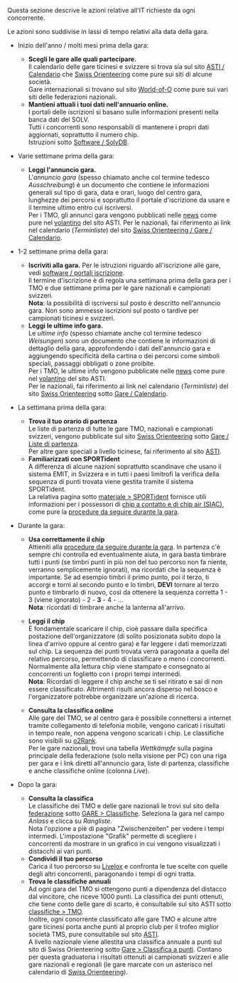 Questa sezione descrive le azioni relative all'IT richieste da ogni concorrente.  
  
Le azioni sono suddivise in lassi di tempo relativi alla data della gara.

- Inizio dell'anno / molti mesi prima della gara:
    - **Scegli le gare alle quali partecipare.**  
        Il calendario delle gare ticinesi e svizzere si trova sia sul sito [ASTI / Calendario](https://asti-ticino.ch/co/index.php?folder=program&main=program) che [Swiss Orienteering](https://www.o-l.ch/cgi-bin/fixtures) come pure sui siti di alcune società.  
        Gare internazionali si trovano sul sito [World-of-O](http://cal.worldofo.com/) come pure sui vari siti delle federazioni nazionali.
    - **Mantieni attuali i tuoi dati nell'annuario online.**  
        I portali delle iscrizioni si basano sulle informazioni presenti nella banca dati del SOLV.  
        Tutti i concorrenti sono responsabili di mantenere i propri dati aggiornati, soprattutto il numero chip.  
        Istruzioni sotto [Software / SolvDB](../software/solvDB/).
- Varie settimane prima della gara:
    - **Leggi l'annuncio gara.**  
        L'*annuncio gara* (spesso chiamato anche col termine tedesco *Ausschreibung*) è un documento che contiene le informazioni generali sul tipo di gara, data e orari, luogo del centro gara, lunghezze dei percorsi e soprattutto il portale d'iscrizione da usare e il termine ultimo entro cui iscriversi.  
        Per i TMO, gli annunci gara vengono pubblicati nelle [news](https://asti-ticino.ch/co/) come pure nel [volantino](https://asti-ticino.ch/co/index.php?folder=program&main=volantino) del sito ASTI.
        Per le nazionali, fai riferimento ai link nel calendario (*Terminliste*) del sito [Swiss Orienteering / Gare / Calendario](https://www.o-l.ch/cgi-bin/fixtures).
- 1-2 settimane prima della gara:
    - **Iscriviti alla gara.**
        Per le istruzioni riguardo all'iscrizione alle gare, vedi [software / portali iscrizione](../software/portali_iscrizioni).  
        Il termine d'iscrizione è di regola una settimana prima della gara per i TMO e due settimane prima per le gare nazionali e campionati svizzeri.  
        **Nota**: la possibilità di iscriversi sul posto è descritto nell'annuncio gara. Non sono ammesse iscrizioni sul posto o tardive per campionati ticinesi e svizzeri.
    - **Leggi le ultime info gara.**  
        Le *ultime info* (spesso chiamate anche col termine tedesco *Weisungen*) sono un documento che contiene le informazioni di dettaglio della gara, approfondendo i dati dell'annuncio gara e aggiungendo specificità della cartina o dei percorsi come simboli speciali, passaggi obbligati o zone proibite.  
        Per i TMO, le ultime info vengono pubblicate nelle [news](https://asti-ticino.ch/co/) come pure nel [volantino](https://asti-ticino.ch/co/index.php?folder=program&main=volantino) del sito ASTI.  
        Per le nazionali, fai riferimento ai link nel calendario (*Terminliste*) del sito [Swiss Orienteering](https://www.swiss-orienteering.ch/it/) sotto [Gare / Calendario](https://www.o-l.ch/cgi-bin/fixtures).
- La settimana prima della gara:
    - **Trova il tuo orario di partenza**  
        Le liste di partenza di tutte le gare TMO, nazionali e campionati svizzeri, vengono pubblicate sul sito [Swiss Orienteering](https://www.swiss-orienteering.ch/it/) sotto [Gare / Liste di partenza](https://www.o-l.ch/cgi-bin/results?type=start).  
        Per altre gare speciali a livello ticinese, fai riferimento al sito [ASTI](https://asti-ticino.ch/co/).
    - **Familiarizzati con SPORTident**  
        A differenza di alcune nazioni soprattutto scandinave che usano il sistema EMIT, in Svizzera e in tutti i paesi limitrofi la verifica della sequenza di punti trovata viene gestita tramite il sistema SPORTident.  
        La relativa pagina sotto [materiale > SPORTident](../materiale/sportident/) fornisce utili informazioni per i possessori di [chip a contatto e di chip air (SIAC)](../materiale/sportident/chip.md), come pure la [procedure da seguire durante la gara](../materiale/sportident/partecipazione_gara.md).  
- Durante la gara:
    - **Usa correttamente il chip**  
        Attieniti alla [procedure da seguire durante la gara](../materiale/sportident/partecipazione_gara.md). In partenza c'è sempre chi controlla ed eventualmente aiuta, in gara basta timbrare tutti i punti (se timbri punti in più non del tuo percorso non fa niente, verranno semplicemente ignorati), ma ricordati che la sequenza è importante. Se ad esempio timbri il primo punto, poi il terzo, ti accorgi e torni al secondo punto e lo timbri, **DEVI** tornare al terzo punto e timbrarlo di nuovo, così da ottenere la sequenza corretta 1 - 3 (viene ignorato) - 2 - **3** - 4 - ...  
        **Nota**: ricordati di timbrare anche la lanterna all'arrivo.  
    - **Leggi il chip**  
        È fondamentale scaricare il chip, cioè passare dalla specifica postazione dell'organizzatore (di solito posizionata subito dopo la linea d'arrivo oppure al centro gara) e far leggere i dati memorizzati sul chip. La sequenza dei punti trovata verrà paragonata a quella del relativo percorso, permettendo di classificare o meno i concorrenti.  
        Normalmente alla lettura chip viene stampato e consegnato ai concorrenti un foglietto con i propri tempi intermedi.  
        **Nota**: Ricordati di leggere il chip anche se ti sei ritirato e sai di non essere classificato. Altrimenti risulti ancora disperso nel bosco e l'organizzatore potrebbe organizzare un'azione di ricerca. 
        
    - **Consulta la classifica online**  
        Alle gare del TMO, se al centro gara è possibile connettersi a internet tramite collegamento di telefonia mobile, vengono caricati i risultati in tempo reale, non appena vengono scaricati i chip. Le classifiche sono visibili su [o2Rank](http://classifiche.asti-ticino.ch/o2rank/).  
        Per le gare nazionali, trovi una tabella *Wettkämpfe* sulla pagina principale della federazione (solo nella visione per PC) con una riga per gara e i link diretti all'annuncio gara, liste di partenza, classifiche e anche classifiche online (colonna *Live*).
    
- Dopo la gara:
    - **Consulta la classifica**  
        Le classifiche dei TMO e delle gare nazionali le trovi sul sito della [federazione](https://www.swiss-orienteering.ch/it/) sotto [GARE > Classifiche](https://www.o-l.ch/cgi-bin/results). Seleziona la gara nel campo *Anlass* e clicca su *Rangliste*.  
        Nota l'opzione a piè di pagina "Zwischenzeiten" per vedere i tempi intermedi. L'impostazione "Grafik" permette di scegliere i concorrenti da mostrare in un grafico in cui vengono visualizzati i distacchi ai vari punti. 
    - **Condividi il tuo percorso**  
        Carica il tuo percorso su [Livelox](https://www.livelox.com/) e confronta le tue scelte con quelle degli altri concorrenti, paragonando i tempi di ogni tratta.
    - **Trova le classifiche annuali**  
        Ad ogni gara del TMO si ottengono punti a dipendenza del distacco dal vincitore, che riceve 1000 punti. La classifica dei punti ottenuti, che tiene conto delle gare di scarto, è consultabile sul sito ASTI sotto [classifiche > TMO](https://asti-ticino.ch/co/index.php?folder=resultate&main=tmo).  
        Inoltre, ogni conorrente classificato alle gare TMO e alcune altre gare ticinesi porta anche punti al proprio club per il trofeo miglior società TMS, pure consultabile sul sito [ASTI](https://asti-ticino.ch/co/resultate/classifica-TMS-2024.pdf).  
        A livello nazionale viene allestita una classifica annuale a punti sul sito di Swiss Orienteering sotto [Gare > Classifica a punti](https://www.o-l.ch/cgi-bin/pliste). Contano per questa graduatoria i risultati ottenuti ai campionati svizzeri e alle gare nazionali e regionali (le gare marcate con un asterisco nel calendario di [Swiss Orienteering](https://www.o-l.ch/cgi-bin/fixtures)). 